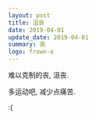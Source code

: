 ```yaml
---
layout: post
title: 沮丧
date: 2019-04-01
update_date: 2019-04-01
summary: 丧
logo: frown-o
---
```


难以克制的丧, 沮丧.

多运动吧, 减少点痛苦.

:(
